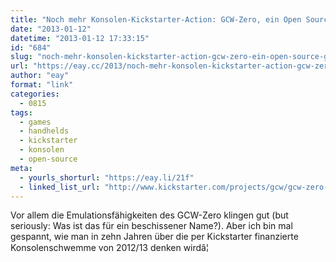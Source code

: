 ```yaml
---
title: "Noch mehr Konsolen-Kickstarter-Action: GCW-Zero, ein Open Source Gaming Handheld"
date: "2013-01-12"
datetime: "2013-01-12 17:33:15"
id: "684"
slug: "noch-mehr-konsolen-kickstarter-action-gcw-zero-ein-open-source-gaming-handheld"
url: "https://eay.cc/2013/noch-mehr-konsolen-kickstarter-action-gcw-zero-ein-open-source-gaming-handheld/"
author: "eay"
format: "link"
categories:
  - 0815
tags:
  - games
  - handhelds
  - kickstarter
  - konsolen
  - open-source
meta:
  - yourls_shorturl: "https://eay.li/21f"
  - linked_list_url: "http://www.kickstarter.com/projects/gcw/gcw-zero-open-source-gaming-handheld"
---
```


Vor allem die Emulationsfähigkeiten des GCW-Zero klingen gut (but seriously: Was ist das für ein beschissener Name?). Aber ich bin mal gespannt, wie man in zehn Jahren über die per Kickstarter finanzierte Konsolenschwemme von 2012/13 denken wirdâ¦
